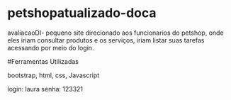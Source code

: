 # petshopatualizado-doca


avaliacaoDI- pequeno site direcionado aos funcionarios do petshop, onde eles iriam consultar produtos e os serviços, iriam listar suas tarefas acessando por meio do login.

#Ferramentas Utilizadas

bootstrap, html, css, Javascript

login: laura
senha: 123321

